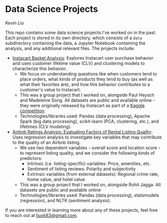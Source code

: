 # Data Science Projects
*Kevin Liu*

This repo contains some data science projects I've worked on in the past. Each project is stored in its own directory, which consists of a `data` subdirectory containing the data, a Jupyter Notebook containing the analysis, and any additional relevant files. The projects include:

* [Instacart Basket Analysis](/instacart-basket-analysis): Explores Instacart user purchase behavior and uses customer lifetime value (CLV) and clustering models to characterize this behavior.
  * We focus on understanding questions like when customers tend to place orders, what kinds of products they tend to buy (as well as what their favorites are), and how this behavior contributes to a customer's value to Instacart.
  * This was a group project that I worked on, alongside Paul Heysch and Madeleine Song. All datasets are public and available online - they were originally released by Instacart as part of a [Kaggle competition](https://www.kaggle.com/competitions/instacart-market-basket-analysis/data).
  * Technologies/libraries used: Pandas (data processing), Apache Spark (big data processing), scikit-learn (PCA, clustering, etc.), and lifetimes (CLV modeling).
* [Airbnb Ratings Analysis: Evaluating Factors of Rental Listing Quality](/airbnb-ratings-analysis): Uses regression analysis to investigate key variables that may contribute to the quality of an Airbnb listing.
  * We use two dependent variables - overall score and location score - to represent listing quality, and we consider the following kinds of predictors:
    * Intrinsic (i.e. listing-specific) variables: Price, amenities, etc.
    * Sentiment of listing reviews: Polarity and subjectivity
    * Extrinsic variables (from external datasets): Regional crime rate, home value, and hotel value
  * This was a group project that I worked on, alongside Rohit Jagga. All datasets are public and available online
  * Technologies/libraries used: Pandas (data processing), statsmodels (regression), and NLTK (sentiment analysis).

If you are interested in learning more about any of these projects, feel free to reach out at liuxk83@gmail.com.
